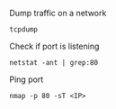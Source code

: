 
Dump traffic on a network
```
tcpdump
```

Check if port is listening
```
netstat -ant | grep:80
```
Ping port
```
nmap -p 80 -sT <IP>
```
